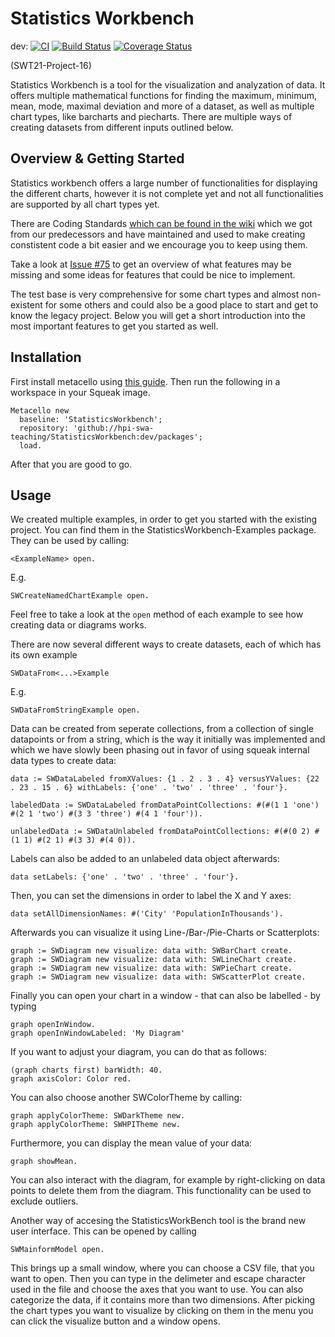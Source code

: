 
# Statistics Workbench

dev: 
[![CI](https://github.com/hpi-swa-teaching/StatisticsWorkbench/actions/workflows/ci.yml/badge.svg?branch=dev)](https://github.com/hpi-swa-teaching/StatisticsWorkbench/actions/workflows/ci.yml)
[![Build Status](https://api.travis-ci.org/hpi-swa-teaching/StatisticsWorkbench.svg?branch=dev)](https://travis-ci.org/hpi-swa-teaching/StatisticsWorkbench)
[![Coverage Status](https://coveralls.io/repos/github/hpi-swa-teaching/StatisticsWorkbench/badge.svg?branch=dev)](https://coveralls.io/github/hpi-swa-teaching/StatisticsWorkbench?branch=dev)

(SWT21-Project-16)

Statistics Workbench is a tool for the visualization and analyzation of data.
It offers multiple mathematical functions for finding the maximum, minimum, mean, mode, maximal deviation and more of a dataset, as well as multiple chart types, like barcharts and piecharts.
There are multiple ways of creating datasets from different inputs outlined below.

## Overview & Getting Started

Statistics workbench offers a large number of functionalities for displaying the different charts, however it is not complete yet and not all functionalities are supported by all chart types yet.

There are Coding Standards [which can be found in the wiki](https://github.com/hpi-swa-teaching/StatisticsWorkbench/wiki/Coding-Standards) which we got from our predecessors and have maintained and used to make creating constistent code a bit easier and we encourage you to keep using them.

Take a look at [Issue #75](/../../issues/75) to get an overview of what features may be missing and some ideas for features that could be nice to implement.

The test base is very comprehensive for some chart types and almost non-existent for some others and could also be a good place to start and get to know the legacy project. Below you will get a short introduction into the most important features to get you started as well.

## Installation

First install metacello using [this guide](https://github.com/Metacello/metacello#squeak). Then run the following in a workspace in your Squeak image.

```smalltalk
Metacello new
  baseline: 'StatisticsWorkbench';
  repository: 'github://hpi-swa-teaching/StatisticsWorkbench:dev/packages';
  load.
```

After that you are good to go.

## Usage

We created multiple examples, in order to get you started with the existing project.
You can find them in the StatisticsWorkbench-Examples package.
They can be used by calling:

```smalltalk
<ExampleName> open.
```

E.g.

```smalltalk
SWCreateNamedChartExample open.
```

Feel free to take a look at the `open` method of each example to see how creating data or diagrams works.

There are now several different ways to create datasets, each of which has its own example

```smalltalk
SWDataFrom<...>Example
```

E.g.

```smalltalk
SWDataFromStringExample open.
```

Data can be created from seperate collections, from a collection of single datapoints or from a string, which is the way it initially was implemented and which we have slowly been phasing out in favor of using squeak internal data types to create data:

```smalltalk
data := SWDataLabeled fromXValues: {1 . 2 . 3 . 4} versusYValues: {22 . 23 . 15 . 6} withLabels: {'one' . 'two' . 'three' . 'four'}.

labeledData := SWDataLabeled fromDataPointCollections: #(#(1 1 'one') #(2 1 'two') #(3 3 'three') #(4 1 'four')).

unlabeledData := SWDataUnlabeled fromDataPointCollections: #(#(0 2) #(1 1) #(2 1) #(3 3) #(4 0)).
```

Labels can also be added to an unlabeled data object afterwards:

```smalltalk
data setLabels: {'one' . 'two' . 'three' . 'four'}.
```

Then, you can set the dimensions in order to label the X and Y axes:

```smalltalk
data setAllDimensionNames: #('City' 'PopulationInThousands').
```

Afterwards you can visualize it using Line-/Bar-/Pie-Charts or Scatterplots:

```smalltalk
graph := SWDiagram new visualize: data with: SWBarChart create.
graph := SWDiagram new visualize: data with: SWLineChart create.
graph := SWDiagram new visualize: data with: SWPieChart create.
graph := SWDiagram new visualize: data with: SWScatterPlot create.
```

Finally you can open your chart in a window - that can also be labelled - by typing

```smalltalk
graph openInWindow.
graph openInWindowLabeled: 'My Diagram'
```

If you want to adjust your diagram, you can do that as follows:

```smalltalk
(graph charts first) barWidth: 40.
graph axisColor: Color red.
```

You can also choose another SWColorTheme by calling:

```smalltalk
graph applyColorTheme: SWDarkTheme new.
graph applyColorTheme: SWHPITheme new.
```

Furthermore, you can display the mean value of your data:

```smalltalk
graph showMean.
```

You can also interact with the diagram, for example by right-clicking on data points to delete them from the diagram. This functionality can be used to exclude outliers.

Another way of accesing the StatisticsWorkBench tool is the brand new user interface. This can be opened by calling

```smalltalk
SWMainformModel open.
```

This brings up a small window, where you can choose a CSV file, that you want to open. Then you can type in the delimeter and escape character used in the file and choose the axes that you want to use. You can also categorize the data, if it contains more than two dimensions. After picking the chart types you want to visualize by clicking on them in the menu you can click the visualize button and a window opens. 
